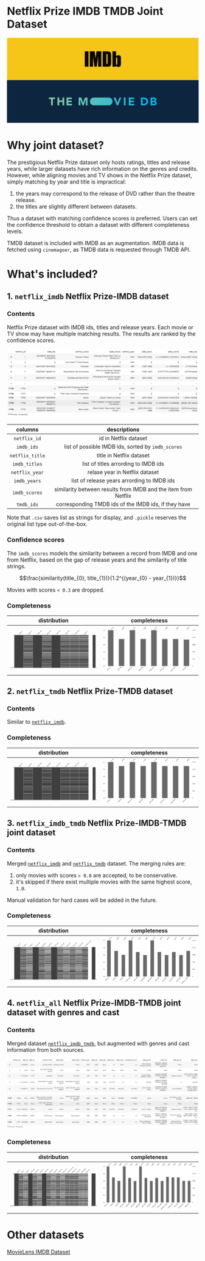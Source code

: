 # Netflix Prize IMDB TMDB Joint Dataset

![sources](https://raw.githubusercontent.com/felixnie/img/main/netflix-prize-01.png)

# Why joint dataset?

The prestigious Netflix Prize dataset only hosts ratings, titles and release years, while larger datasets have rich information on the genres and credits.
However, while aligning movies and TV shows in the Netflix Prize dataset, simply matching by year and title is impractical:

1. the years may correspond to the release of DVD rather than the theatre release.
2. the titles are slightly different between datasets.

Thus a dataset with matching confidence scores is preferred. Users can set the confidence threshold to obtain a dataset with different completeness levels.

TMDB dataset is included with IMDB as an augmentation. IMDB data is fetched using `cinemagoer`, as TMDB data is requested through TMDB API.

# What's included?

## 1. `netflix_imdb` Netflix Prize-IMDB dataset

### Contents

Netflix Prize dataset with IMDB ids, titles and release years. Each movie or TV show may have multiple matching results. The results are ranked by the confidence scores.

![](https://raw.githubusercontent.com/felixnie/img/main/netflix-prize-06.png)

| columns | descriptions |
| :-----: | :----------: |
| `netflix_id` | id in Netflix dataset |
| `imdb_ids` | list of possible IMDB ids, sorted by `imdb_scores` |
| `netflix_title` | title in Netflix dataset |
| `imdb_titles` | list of titles arrording to IMDB ids |
| `netflix_year` | relase year in Netflix dataset |
| `imdb_years` | list of release years arrording to IMDB ids |
| `imdb_scores` | similarity between results from IMDB and the item from Netflix | 
| `tmdb_ids` | corresponding TMDB ids of the IMDB ids, if they have |

Note that `.csv` saves list as strings for display, and `.pickle` reserves the original list type out-of-the-box.

### Confidence scores

The `imdb_scores` models the similarity between a record from IMDB and one from Netflix, based on the gap of release years and the similarity of title strings.

$$\frac{similarity(title_{0}, title_{1})}{1.2^{(year_{0} - year_{1})}}$$

Movies with scores `< 0.3` are dropped.

### Completeness

| distribution | completeness |
| :------------------: | :------------------: |
| ![](https://raw.githubusercontent.com/felixnie/img/main/netflix-prize-02.png) | ![](https://raw.githubusercontent.com/felixnie/img/main/netflix-prize-03.png) |

## 2. `netflix_tmdb` Netflix Prize-TMDB dataset

### Contents

Similar to [`netflix_imdb`](#1-netflix_imdb-netflix-prize-imdb-dataset).

### Completeness

| distribution | completeness |
| :------------------: | :------------------: |
| ![](https://raw.githubusercontent.com/felixnie/img/main/netflix-prize-04.png) | ![](https://raw.githubusercontent.com/felixnie/img/main/netflix-prize-05.png) |

## 3. `netflix_imdb_tmdb` Netflix Prize-IMDB-TMDB joint dataset

### Contents

Merged [`netflix_imdb`](#1-netflix_imdb-netflix-prize-imdb-dataset) and [`netflix_tmdb`](#2-netflix_tmdb-netflix-prize-tmdb-dataset) dataset. The merging rules are:

1. only movies with scores `> 0.8` are accepted, to be conservative.
2. it's skipped if there exist multiple movies with the same highest score, `1.0`.

Manual validation for hard cases will be added in the future.

### Completeness

| distribution | completeness |
| :------------------: | :------------------: |
| ![](https://raw.githubusercontent.com/felixnie/img/main/netflix-prize-07.png) | ![](https://raw.githubusercontent.com/felixnie/img/main/netflix-prize-08.png) |

## 4. `netflix_all` Netflix Prize-IMDB-TMDB joint dataset with genres and cast

### Contents

Merged dataset [`netflix_imdb_tmdb`](#3-netflix_imdb_tmdb-netflix-prize-imdb-tmdb-joint-dataset), but augmented with genres and cast information from both sources.

![](https://raw.githubusercontent.com/felixnie/img/main/netflix-prize-09.png)

### Completeness

| distribution | completeness |
| :------------------: | :------------------: |
| ![](https://raw.githubusercontent.com/felixnie/img/main/netflix-prize-10.png) | ![](https://raw.githubusercontent.com/felixnie/img/main/netflix-prize-11.png) |

# Other datasets

[MovieLens IMDB Dataset](https://github.com/felixnie/MovieLens-IMDB-Dataset)

